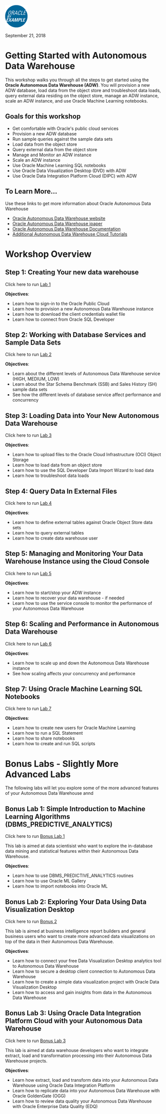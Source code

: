 
![](images/obe_tag.png)  

September 21, 2018
    
# Getting Started with Autonomous Data Warehouse
This workshop walks you through all the steps to get started using the **Oracle Autonomous Data Warehouse  (ADW)**. You will provision a new ADW database, load data from the object store and troubleshoot data loads, query external data residing on the object store, manage an ADW instance, scale an ADW instance, and use Oracle Machine Learning notebooks.


## Goals for this workshop

 - Get comfortable with Oracle's public cloud services
 - Provision a new ADW database
 - Run sample queries against the sample data sets
 - Load data from the object store
 - Query external data from the object store
 - Manage and Monitor an ADW instance
 - Scale an ADW instance
 - Use Oracle Machine Learning SQL notebooks
 - Use Oracle Data Visualization Desktop (DVD) with ADW
 - Use Oracle Data Integration Platform Cloud (DIPC) with ADW
 



## To Learn More...

Use these links to get more information about Oracle Autonomous Data Warehouse
 - [Oracle Autonomous Data Warehouse website](https://www.oracle.com/database/data-warehouse/index.html)
 - [Oracle Autonomous Data Warehouse ipaper](http://www.oracle.com/us/products/database/autonomous-dw-cloud-ipaper-3938921.pdf)
 - [Oracle Autonomous Data Warehouse Documentation](https://docs.oracle.com/en/cloud/paas/autonomous-data-warehouse-cloud/index.html)
 - [Additional Autonomous Data Warehouse Cloud Tutorials](https://docs.oracle.com/en/cloud/paas/autonomous-data-warehouse-cloud/tutorials.html)
 
      

# Workshop Overview

## Step 1: Creating Your new data warehouse

Click here to run [Lab 1](Lab-1.md)

**Objectives**:

- Learn how to sign-in to the Oracle Public Cloud
- Learn how to provision a new Autonomous Data Warehouse instance
- Learn how to download the client credentials wallet file
- Learn how to connect from Oracle SQL Developer

## Step 2: Working with Database Services and Sample Data Sets

Click here to run [Lab 2](Lab-2.md)

**Objectives**:

- Learn about the different levels of Autonomous Data Warehouse service (HIGH, MEDIUM, LOW)
- Learn about the Star Schema Benchmark (SSB) and Sales History (SH) sample data sets
- See how the different levels of database service affect performance and concurrency


## Step 3: Loading Data into Your New Autonomous Data Warehouse

Click here to run [Lab 3](Lab-3.md)

**Objectives**:

- Learn how to upload files to the Oracle Cloud Infrastructure (OCI) Object Storage
- Learn how to load data from an object store
- Learn how to use the SQL Developer Data Import Wizard to load data
- Learn how to troubleshoot data loads


## Step 4: Query Data In External Files

Click here to run [Lab 4](Lab-4.md)

**Objectives**:

- Learn how to define external tables against Oracle Object Store data sets
- Learn how to query external tables
- Learn how to create data warehouse user 


## Step 5: Managing and Monitoring Your Data Warehouse Instance using the Cloud Console

Click here to run [Lab 5](Lab-5.md)

**Objectives**:

- Learn how to start/stop your ADW instance
- Learn how to recover your data warehouse - if needed
- Learn how to use the service console to monitor the performance of your Autonomous Data Warehouse



## Step 6: Scaling and Performance in Autonomous Data Warehouse

Click here to run [Lab 6](Lab-6.md)

**Objectives**:

- Learn how to scale up and down the Autonomous Data Warehouse instance
- See how scaling affects your concurrency and performance

## Step 7:  Using Oracle Machine Learning SQL Notebooks

Click here to run [Lab 7](Lab-7.md)

**Objectives**:

- Learn how to create new users for Oracle Machine Learning
- Learn how to run a SQL Statement
- Learn how to share notebooks
- Learn how to create and run SQL scripts


# Bonus Labs - Slightly More Advanced Labs

The following labs will let you explore some of the more advanced features of your Autonomous Data Warehouse annd 

## Bonus Lab 1: Simple Introduction to Machine Learning Algorithms (DBMS_PREDICTIVE_ANALYTICS)

Click here to run [Bonus Lab 1](Lab-8.md)


This lab is aimed at data scientisist who want to explore the in-database data mining and statistical features within their Autonomous Data Warehouse.

**Objectives**:

- Learn how to use DBMS_PREDICTIVE_ANALYTICS routines
- Learn how to use Oracle ML Gallery
- Learn how to import notebooks into Oracle ML

## Bonus Lab 2: Exploring Your Data Using Data Visualization Desktop

Click here to run [Bonus 2](Lab-9.md)

This lab is aimed at business intelligence report builders and general business users who want to create more advanced data visualizations on top of the data in their Autonomous Data Warehouse.

**Objectives**:

- Learn how to connect your free Data Visualization Desktop analytics tool to Autonomous Data Warehouse
- Learn how to secure a desktop client connection to Autonomous Data Warehouse
- Learn how to create a simple data visualization project with Oracle Data Visualization Desktop
- Learn how to access and gain insights from data in the Autonomous Data Warehouse


## Bonus Lab 3: Using Oracle Data Integration Platform Cloud with your Autonomous Data Warehouse

Click here to run [Bonus Lab 3](Lab-ETL.md)

This lab is aimed at data warehouse developers who want to integrate extract, load and transformation processing into their Autonomous Data Warehouse projects.

**Objectives**:

- Learn how extract, load and transform data into your Autonomous Data Warehouse using Oracle Data Integration Platform
- Learn how to replicate data into your Autonomous Data Warehouse with Oracle GoldenGate (OGG)
- Learn how to review data quality your Autonomous Data Warehouse with Oracle Enterprise Data Quality (EDQ)

